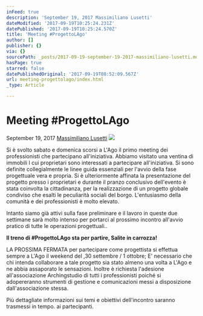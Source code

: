 ```yaml
---
inFeed: true
description: 'September 19, 2017 Massimiliano Lusetti'
dateModified: '2017-09-19T10:25:24.231Z'
datePublished: '2017-09-19T10:25:24.570Z'
title: 'Meeting #ProgettoLAgo'
author: []
publisher: {}
via: {}
sourcePath: _posts/2017-09-19-september-19-2017-massimiliano-lusetti.md
hasPage: true
starred: false
datePublishedOriginal: '2017-09-19T08:52:09.567Z'
url: meeting-progettolago/index.html
_type: Article

---
```

# **Meeting \#ProgettoLAgo**

September 19, 2017 [Massimiliano Lusetti][0]
![](https://the-grid-user-content.s3-us-west-2.amazonaws.com/60bc466c-3d88-4f09-8dcb-01e639bd4307.gif)

Si è svolto sabato e domenica scorsi a L'Ago il primo meeting dei professionisti che partecipano all'iniziativa. Abbiamo visitato una ventina di immobili I cui proprietari sono interessati a partecipare all'iniziativa. Si sono definite collegialmente le linee guida essenziali per l'avvio della fase progettuale vera e propria. Si è ulteriormente affinata la presentazione del progetto presso i proprietari e durante il pranzo conclusivo dell'evento è stata coinvolta la cittadinanza, per la realizzazione di un progetto globale condiviso che esalti le peculiarità sociali del borgo. L'entusiasmo della comunità e dei professionisti è molto elevato.

Intanto siamo già attivi sulla fase preliminare e il lavoro in queste due settimane sarà molto intenso per portarci al prossimo incontro all'avvio pratico di tutte le operazioni progettuali..

**Il treno di \#ProgettoLAgo sta per partire, Salite in carrozza!**

LA PROSSIMA FERMATA per partecipare come progettista si effettua sempre a L'Ago il weekend del ,30 settembre / 1 ottobre; E' necessario che chi intenda collaborare a tale progetto sia stato almeno una volta a L'Ago e ne abbia assaporato le sensazioni. Inoltre è richiesta l'adesione all'associazione Archingstudio di tutti i professionisti poiché si adopereranno strumenti di gestione e comunicazioni messi a disposizione dall'associazione stessa.

Più dettagliate informazioni sui temi e obiettivi dell'incontro saranno trasmessi in tempo. ai partecipanti.

[0]: https://www.archingstudio.org/single-post/2017/09/19/Meeting-ProgettoLAgo